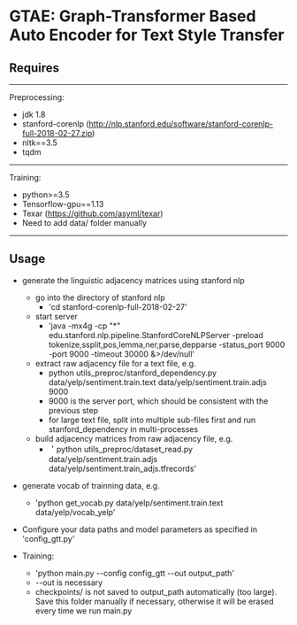 # GTAE: Graph-Transformer Based Auto Encoder for Text Style Transfer

## Requires

------
Preprocessing:

+ jdk 1.8
+ stanford-corenlp (<http://nlp.stanford.edu/software/stanford-corenlp-full-2018-02-27.zip>)
+ nltk==3.5
+ tqdm

------
Training:

+ python>=3.5
+ Tensorflow-gpu==1.13
+ Texar (<https://github.com/asyml/texar>)
+ Need to add data/ folder manually
------

## Usage

+ generate the linguistic adjacency matrices using stanford nlp
  + go into the directory of stanford nlp
    + 'cd stanford-corenlp-full-2018-02-27'
  + start server
    + 'java -mx4g -cp "*" edu.stanford.nlp.pipeline.StanfordCoreNLPServer -preload tokenize,ssplit,pos,lemma,ner,parse,depparse -status_port 9000 -port 9000 -timeout 30000 &>/dev/null'
  + extract raw adjacency file for a text file, e.g.
    + python utils_preproc/stanford_dependency.py data/yelp/sentiment.train.text data/yelp/sentiment.train.adjs 9000
    + 9000 is the server port, which should be consistent with the previous step
    + for large text file, split into multiple sub-files first and run stanford_dependency in multi-processes
  + build adjacency matrices from raw adjacency file, e.g.
    + ＇python utils_preproc/dataset_read.py data/yelp/sentiment.train.adjs data/yelp/sentiment.train_adjs.tfrecords'

+ generate vocab of trainning data, e.g.
  + 'python get_vocab.py data/yelp/sentiment.train.text data/yelp/vocab_yelp'

+ Configure your data paths and model parameters as specified in 'config_gtt.py'

+ Training:
  + 'python main.py --config config_gtt --out output_path'
  + --out is necessary
  + checkpoints/ is not saved to output_path automatically (too large). Save this folder manually if necessary, otherwise it will be erased every time we run main.py

